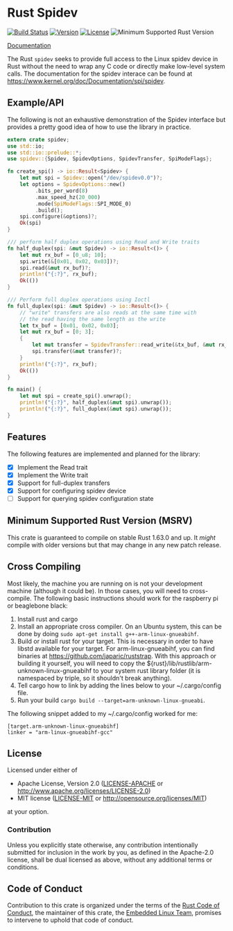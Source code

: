 # Rust Spidev

[![Build Status](https://github.com/rust-embedded/rust-spidev/workflows/CI/badge.svg)](https://github.com/rust-embedded/rust-spidev/actions)
[![Version](https://img.shields.io/crates/v/spidev.svg)](https://crates.io/crates/spidev)
[![License](https://img.shields.io/crates/l/spidev.svg)](https://github.com/rust-embedded/rust-spidev/blob/master/README.md#license)
![Minimum Supported Rust Version](https://img.shields.io/badge/rustc-1.63.0+-blue.svg)

[Documentation](https://docs.rs/spidev)

The Rust `spidev` seeks to provide full access to the Linux spidev
device in Rust without the need to wrap any C code or directly make
low-level system calls.  The documentation for the spidev interace can
be found at <https://www.kernel.org/doc/Documentation/spi/spidev>.

## Example/API

The following is not an exhaustive demonstration of the Spidev
interface but provides a pretty good idea of how to use the library in
practice.

```rust
extern crate spidev;
use std::io;
use std::io::prelude::*;
use spidev::{Spidev, SpidevOptions, SpidevTransfer, SpiModeFlags};

fn create_spi() -> io::Result<Spidev> {
    let mut spi = Spidev::open("/dev/spidev0.0")?;
    let options = SpidevOptions::new()
         .bits_per_word(8)
         .max_speed_hz(20_000)
         .mode(SpiModeFlags::SPI_MODE_0)
         .build();
    spi.configure(&options)?;
    Ok(spi)
}

/// perform half duplex operations using Read and Write traits
fn half_duplex(spi: &mut Spidev) -> io::Result<()> {
    let mut rx_buf = [0_u8; 10];
    spi.write(&[0x01, 0x02, 0x03])?;
    spi.read(&mut rx_buf)?;
    println!("{:?}", rx_buf);
    Ok(())
}

/// Perform full duplex operations using Ioctl
fn full_duplex(spi: &mut Spidev) -> io::Result<()> {
    // "write" transfers are also reads at the same time with
    // the read having the same length as the write
    let tx_buf = [0x01, 0x02, 0x03];
    let mut rx_buf = [0; 3];
    {
        let mut transfer = SpidevTransfer::read_write(&tx_buf, &mut rx_buf);
        spi.transfer(&mut transfer)?;
    }
    println!("{:?}", rx_buf);
    Ok(())
}

fn main() {
    let mut spi = create_spi().unwrap();
    println!("{:?}", half_duplex(&mut spi).unwrap());
    println!("{:?}", full_duplex(&mut spi).unwrap());
}
```

## Features

The following features are implemented and planned for the library:

- [x] Implement the Read trait
- [x] Implement the Write trait
- [x] Support for full-duplex transfers
- [x] Support for configuring spidev device
- [ ] Support for querying spidev configuration state

## Minimum Supported Rust Version (MSRV)

This crate is guaranteed to compile on stable Rust 1.63.0 and up.  It *might*
compile with older versions but that may change in any new patch release.

## Cross Compiling

Most likely, the machine you are running on is not your development
machine (although it could be).  In those cases, you will need to
cross-compile.  The following basic instructions should work for the
raspberry pi or beaglebone black:

1. Install rust and cargo
2. Install an appropriate cross compiler.  On an Ubuntu system, this
   can be done by doing `sudo apt-get install g++-arm-linux-gnueabihf`.
3. Build or install rust for your target.  This is necessary in order
   to have libstd available for your target.  For arm-linux-gnueabihf,
   you can find binaries at <https://github.com/japaric/ruststrap>.
   With this approach or building it yourself, you will need to copy
   the ${rust}/lib/rustlib/arm-unknown-linux-gnueabihf to your system
   rust library folder (it is namespaced by triple, so it shouldn't
   break anything).
4. Tell cargo how to link by adding the lines below to your
   ~/.cargo/config file.
5. Run your build `cargo build --target=arm-unknown-linux-gnueabi`.

The following snippet added to my ~/.cargo/config worked for me:

```
[target.arm-unknown-linux-gnueabihf]
linker = "arm-linux-gnueabihf-gcc"
```

## License

Licensed under either of

- Apache License, Version 2.0 ([LICENSE-APACHE](LICENSE-APACHE) or
  <http://www.apache.org/licenses/LICENSE-2.0>)
- MIT license ([LICENSE-MIT](LICENSE-MIT) or <http://opensource.org/licenses/MIT>)

at your option.

### Contribution

Unless you explicitly state otherwise, any contribution intentionally submitted
for inclusion in the work by you, as defined in the Apache-2.0 license, shall be
dual licensed as above, without any additional terms or conditions.

## Code of Conduct

Contribution to this crate is organized under the terms of the [Rust Code of
Conduct][CoC], the maintainer of this crate, the [Embedded Linux Team][team], promises
to intervene to uphold that code of conduct.

[CoC]: CODE_OF_CONDUCT.md
[team]: https://github.com/rust-embedded/wg#the-embedded-linux-team
